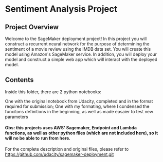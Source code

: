 # Sentiment Analysis Project

## Project Overview
Welcome to the SageMaker deployment project! In this project you will construct a recurrent neural network for the purpose of determining the sentiment of a movie review using the IMDB data set. You will create this model using Amazon's SageMaker service. In addition, you will deploy your model and construct a simple web app which will interact with the deployed model.


## Contents
Inside this folder, there are 2 python notebooks:

One with the original notebook from Udacity, completed and in the format required for submission;
One with my formating, where I condensed the funcitons definitions in the beginning, as well as made easaier to test new parameters

#### Obs: this projects uses AWS' Sagemaker, Endpoint and Lambda functions, as well as other python files (which are not included here), so it will no be able to run from here.
For the complete description and original files, please refer to https://github.com/udacity/sagemaker-deployment.git
